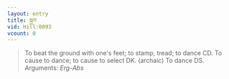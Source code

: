 ```yaml
---
layout: entry
title: སྐྲབ་
vid: Hill:0093
vcount: 0
---
```

> To beat the ground with one's feet; to stamp, tread; to dance CD\. To cause to dance; to cause to select DK\. (archaic) To dance DS\.
> Arguments: _Erg-Abs_


